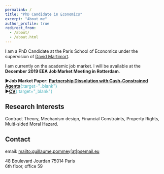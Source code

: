 ```yaml
---
permalink: /
title: "PhD Candidate in Economics"
excerpt: "About me"
author_profile: true
redirect_from: 
  - /about/
  - /about.html
---
```


I am a PhD Candidate at the Paris School of Economics under the supervision of [David Martimort](https://sites.google.com/site/martimortdavid/).

I am currently on the academic job market. I will be available at the **December 2019 EEA Job Market Meeting in Rotterdam**.

&#9658;**Job Market Paper:** <span style="color:#4CB1BD;">[**Partnership Dissolution with Cash-Constrained Agents**](../files/JMP_Pommey_Permanent.pdf){:target="_blank"}</span>\
&#9658;<span style="color:#4CB1BD;">[**CV**](../files/CV_Pommey_Permanent.pdf){:target="_blank"}</span>

Research Interests
------------------

Contract Theory, Mechanism design, Financial Constraints, Property Rights, Multi-sided Moral Hazard.

Contact
-----------------

email: <mailto:guillaume.pommey[at]psemail.eu> 

48 Boulevard Jourdan 75014 Paris <br/>
6th floor, office 59


